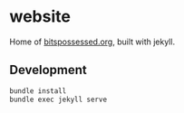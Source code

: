# website

Home of [bitspossessed.org](https://bitspossessed.org), built with jekyll.

## Development

```bash
bundle install
bundle exec jekyll serve
```

